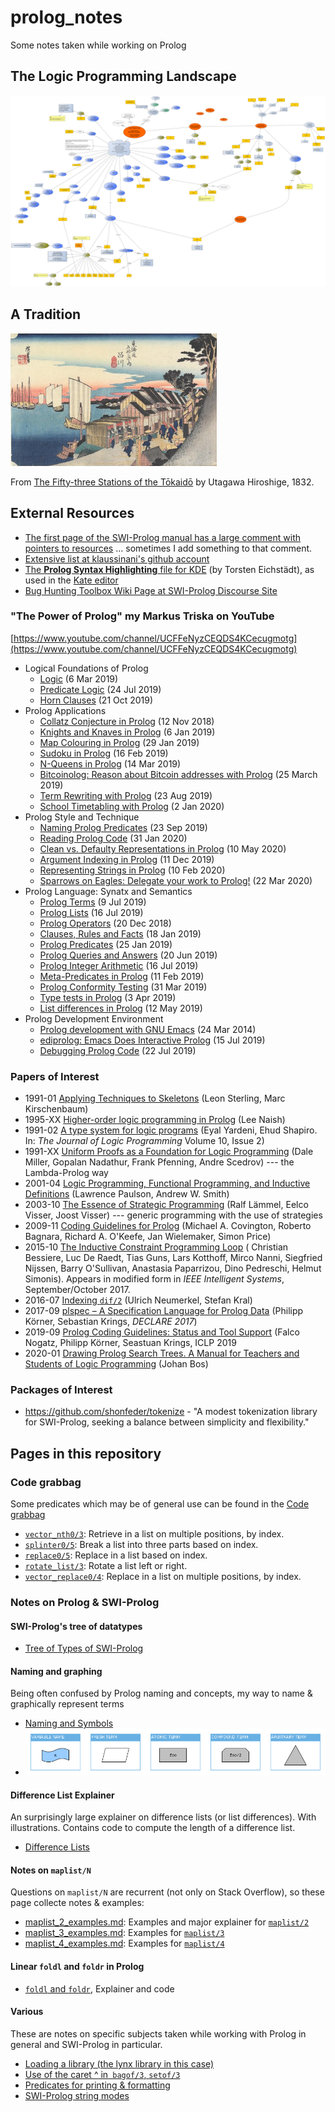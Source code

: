 # prolog_notes

Some notes taken while working on Prolog

## The Logic Programming Landscape

![The Logic Programming Landscape](pics/quick_map_of_lp_landscape/quick_map_of_lp_landscape.png)

## A Tradition

![Hiroshige: Shinagawa Station](pics/various/Hiroshige_Shinagawa_Station.jpg)

From [The Fifty-three Stations of the Tōkaidō](https://en.wikipedia.org/wiki/The_Fifty-three_Stations_of_the_T%C5%8Dkaid%C5%8D) by Utagawa Hiroshige, 1832.

## External Resources

- [The first page of the SWI-Prolog manual has a large comment with pointers to resources](https://eu.swi-prolog.org/pldoc/doc_for?object=manual) ... sometimes I add something to that comment.
- [Extensive list at klaussinani's github account](https://github.com/klaussinani/awesome-prolog#resources)
- [The **Prolog Syntax Highlighting** file for KDE](https://cgit.kde.org/syntax-highlighting.git/tree/data/syntax/prolog.xml) (by Torsten Eichstädt), as used in the [Kate editor](https://docs.kde.org/trunk5/en/applications/katepart/highlight.html)
- [Bug Hunting Toolbox Wiki Page at SWI-Prolog Discourse Site](https://swi-prolog.discourse.group/t/bug-hunting-toolbox/710)

### "The Power of Prolog" my Markus Triska on YouTube

[https://www.youtube.com/channel/UCFFeNyzCEQDS4KCecugmotg](https://www.youtube.com/channel/UCFFeNyzCEQDS4KCecugmotg)

- Logical Foundations of Prolog
  - [Logic](https://www.youtube.com/watch?v=nlTZQ0FF2Eo) (6 Mar 2019)
  - [Predicate Logic](https://www.youtube.com/watch?v=PCO3lzGfU90) (24 Jul 2019)
  - [Horn Clauses](https://www.youtube.com/watch?v=hgw59_HBU2A) (21 Oct 2019)
- Prolog Applications
  - [Collatz Conjecture in Prolog](https://www.youtube.com/watch?v=XTrLbfl-Ag0) (12 Nov 2018)
  - [Knights and Knaves in Prolog](https://www.youtube.com/watch?v=oEAa2pQKqQU) (6 Jan 2019)
  - [Map Colouring in Prolog](https://www.youtube.com/watch?v=6XD7vBbywMc) (29 Jan 2019)
  - [Sudoku in Prolog](https://www.youtube.com/watch?v=5KUdEZTu06o) (16 Feb 2019)    
  - [N-Queens in Prolog](https://www.youtube.com/watch?v=l_tbL9RjFdo) (14 Mar 2019)
  - [Bitcoinolog: Reason about Bitcoin addresses with Prolog](https://www.youtube.com/watch?v=HDJ8E8g2zeg) (25 March 2019)
  - [Term Rewriting with Prolog](https://www.youtube.com/watch?v=b2Px7cu2a68) (23 Aug 2019) 
  - [School Timetabling with Prolog](https://www.youtube.com/watch?v=uKvS62avplE) (2 Jan 2020)
- Prolog Style and Technique
  - [Naming Prolog Predicates](https://www.youtube.com/watch?v=Uska9DgJEoo) (23 Sep 2019)
  - [Reading Prolog Code](https://www.youtube.com/watch?v=fQUVWo209WA) (31 Jan 2020)
  - [Clean vs. Defaulty Representations in Prolog](https://www.youtube.com/watch?v=KJ8uZiWpomg) (10 May 2020)
  - [Argument Indexing in Prolog](https://www.youtube.com/watch?v=FZLofckPu4A) (11 Dec 2019)
  - [Representing Strings in Prolog](https://www.youtube.com/watch?v=plvBFNi0cVw) (10 Feb 2020)
  - [Sparrows on Eagles: Delegate your work to Prolog!](https://www.youtube.com/watch?v=vdabv9EkYrY) (22 Mar 2020)
- Prolog Language: Synatx and Semantics
  - [Prolog Terms](https://www.youtube.com/watch?v=TUjQqvCTwjQ) (9 Jul 2019)
  - [Prolog Lists](https://www.youtube.com/watch?v=9JzwUnMSCdA) (16 Jul 2019)
  - [Prolog Operators](https://www.youtube.com/watch?v=DepPPfDVSpw) (20 Dec 2018)
  - [Clauses, Rules and Facts](https://www.youtube.com/watch?v=x_APqarir-k) (18 Jan 2019)
  - [Prolog Predicates](https://www.youtube.com/watch?v=GlWI9PBZD2Y) (25 Jan 2019)
  - [Prolog Queries and Answers](https://www.youtube.com/watch?v=UmGih8xOrJ4) (20 Jun 2019) 
  - [Prolog Integer Arithmetic](https://www.youtube.com/watch?v=sHo6-hk21L8) (16 Jul 2019)
  - [Meta-Predicates in Prolog](https://www.youtube.com/watch?v=-nlI33r-P70) (11 Feb 2019)
  - [Prolog Conformity Testing](https://www.youtube.com/watch?v=Ko_IrwN9yAM) (31 Mar 2019)
  - [Type tests in Prolog](https://www.youtube.com/watch?v=ZIv0G4b1xBQ) (3 Apr 2019)
  - [List differences in Prolog](https://www.youtube.com/watch?v=6egAF4-HVzw) (12 May 2019)
- Prolog Development Environment
  - [Prolog development with GNU Emacs](https://www.youtube.com/watch?v=WdWOKbTX-i4) (24 Mar 2014)
  - [ediprolog: Emacs Does Interactive Prolog](https://www.youtube.com/watch?v=jMg8sY2R930) (15 Jul 2019)
  - [Debugging Prolog Code](https://www.youtube.com/watch?v=4IWruicMd4c) (22 Jul 2019)
  
### Papers of Interest

- 1991-01 [Applying Techniques to Skeletons](https://www.researchgate.net/publication/220986744_Applying_Techniques_to_Skeletons) (Leon Sterling, Marc Kirschenbaum)
- 1995-XX [Higher-order logic programming in Prolog](https://citeseerx.ist.psu.edu/viewdoc/summary?doi=10.1.1.34.9690) (Lee Naish)
- 1991-02 [A type system for logic programs](https://www.sciencedirect.com/science/article/pii/074310669180002U) (Eyal Yardeni, Ehud Shapiro. In: _The Journal of Logic Programming_ Volume 10, Issue 2)
- 1991-XX [Uniform Proofs as a Foundation for Logic Programming](http://www.lix.polytechnique.fr/~dale/papers/apal91.pdf) (Dale Miller, Gopalan Nadathur, Frank Pfenning, Andre Scedrov) --- the Lambda-Prolog way
- 2001-04 [Logic Programming, Functional Programming, and Inductive Definitions](https://www.researchgate.net/publication/1880293_Logic_Programming_Functional_Programming_and_Inductive_Definitions) (Lawrence Paulson, Andrew W. Smith)
- 2003-10 [The Essence of Strategic Programming](https://www.researchgate.net/publication/277289331_The_Essence_of_Strategic_Programming) (Ralf Lämmel, Eelco Visser, Joost Visser) --- generic programming with the use of strategies
- 2009-11 [Coding Guidelines for Prolog](https://arxiv.org/abs/0911.2899) (Michael A. Covington, Roberto Bagnara, Richard A. O'Keefe, Jan Wielemaker, Simon Price)
- 2015-10 [The Inductive Constraint Programming Loop](https://arxiv.org/abs/1510.03317) (
Christian Bessiere, Luc De Raedt, Tias Guns, Lars Kotthoff, Mirco Nanni, Siegfried Nijssen, Barry O'Sullivan, Anastasia Paparrizou, Dino Pedreschi, Helmut Simonis). Appears in modified form in _IEEE Intelligent Systems_, September/October 2017.
- 2016-07 [Indexing `dif/2`](https://arxiv.org/abs/1607.01590v1) (Ulrich Neumerkel, Stefan Kral)
- 2017-09 [plspec – A Specification Language for Prolog Data](https://www.krin.gs/publication/koerner-plspec-declare17/koerner-plspec-declare17.pdf) (Philipp Körner, Sebastian Krings, _DECLARE 2017_)
- 2019-09 [Prolog Coding Guidelines: Status and Tool Support](https://arxiv.org/abs/1909.08230v1) (Falco Nogatz, Philipp Körner, Seastuan Krings, ICLP 2019
- 2020-01 [Drawing Prolog Search Trees. A Manual for Teachers and Students of Logic Programming](https://arxiv.org/abs/2001.08133v1) (Johan Bos)

### Packages of Interest

- https://github.com/shonfeder/tokenize - "A modest tokenization library for SWI-Prolog, seeking a balance between simplicity and flexibility."

## Pages in this repository

### Code grabbag

Some predicates which may be of general use can be found in the [Code grabbag](code/README.md)

- [`vector_nth0/3`](code/vector_nth0.pl): Retrieve in a list on multiple positions, by index.
- [`splinter0/5`](code/splinter0.pl): Break a list into three parts based on index.
- [`replace0/5`](code/splinter0.pl): Replace in a list based on index.
- [`rotate_list/3`](code/rotate_list.pl): Rotate a list left or right.
- [`vector_replace0/4`](code/vector_replace0.pl): Replace in a list on multiple positions, by index.

### Notes on Prolog & SWI-Prolog

#### SWI-Prolog's tree of datatypes

- [Tree of Types of SWI-Prolog](swi_prolog_types)
   
#### Naming and graphing

Being often confused by Prolog naming and concepts, my way to name & graphically represent terms

- [Naming and Symbols](naming_and_symbols/)
- ![Naming and Symbols](naming_and_symbols/pics/Symbols.png)

#### Difference List Explainer

An surprisingly large explainer on difference lists (or list differences). With illustrations. Contains code to
compute the length of a difference list.

- [Difference Lists](difflists/)
   
#### Notes on `maplist/N`

Questions on `maplist/N` are recurrent (not only on Stack Overflow), so these page collecte notes & examples:

- [maplist_2_examples.md](maplist/maplist_2_examples.md): Examples and major explainer for [`maplist/2`](https://www.swi-prolog.org/pldoc/man?predicate=maplist%2f2)
- [maplist_3_examples.md](maplist/maplist_3_examples.md): Examples for [`maplist/3`](https://www.swi-prolog.org/pldoc/doc_for?object=maplist/3)
- [maplist_4_examples.md](maplist/maplist_4_examples.md): Examples for [`maplist/4`](https://www.swi-prolog.org/pldoc/doc_for?object=maplist/4)

#### Linear `foldl` and `foldr` in Prolog

- [`foldl` and `foldr`](foldl_foldr/), Explainer and code

#### Various

These are notes on specific subjects taken while working with Prolog in general and SWI-Prolog in particular.

- [Loading a library (the lynx library in this case)](swipl_notes/loading_lynx_library.md)
- [Use of the caret ^ in` bagof/3`, `setof/3`](swipl_notes/notes_on_the_caret_used_in_bagof_goals.md)
- [Predicates for printing & formatting](swipl_notes/output_formatting.md)
- [SWI-Prolog string modes](swipl_notes/swipl_string_modes.md)

